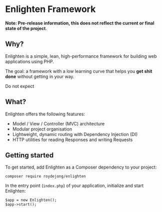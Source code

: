 Enlighten Framework
===

**Note: Pre-release information, this does not reflect the current or final state of the project**.

Why?
---
Enlighten is a simple, lean, high-performance framework for building web applications using PHP.

The goal: a framework with a low learning curve that helps you **get shit done** without getting in your way.

Do not expect 

What?
---
Enlighten offers the following features:

- Model / View / Controller (MVC) architecture
- Modular project organisation
- Lightweight, dynamic routing with Dependency Injection (DI)
- HTTP utilities for reading Responses and writing Requests

Getting started
---
To get started, add Enlighten as a Composer dependency to your project:

    composer require roydejong/enlighten

In the entry point (`index.php`) of your application, initialize and start Enlighten:

    $app = new Enlighten();
    $app->start();